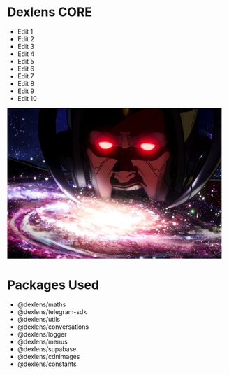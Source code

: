 # Dexlens CORE

- Edit 1
- Edit 2
- Edit 3
- Edit 4
- Edit 5
- Edit 6
- Edit 7
- Edit 8
- Edit 9
- Edit 10

![alt text](galactus.png "Dexlens Core")

# Packages Used
- @dexlens/maths
- @dexlens/telegram-sdk
- @dexlens/utils
- @dexlens/conversations
- @dexlens/logger
- @dexlens/menus
- @dexlens/supabase
- @dexlens/cdnimages
- @dexlens/constants

